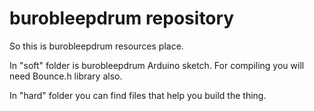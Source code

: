 
burobleepdrum repository
========================

So this is burobleepdrum resources place.

In "soft" folder is burobleepdrum Arduino sketch.
For compiling you will need Bounce.h library also.

In "hard" folder you can find files that help you build the thing.


